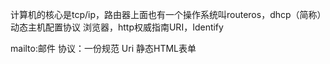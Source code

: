 计算机的核心是tcp/ip，路由器上面也有一个操作系统叫routeros，dhcp（简称）动态主机配置协议
浏览器，http权威指南URI，Identify

mailto:邮件
协议：一份规范
Uri
静态HTML表单